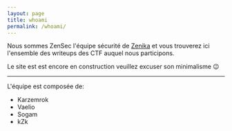 ```yaml
---
layout: page
title: whoami
permalink: /whoami/
---
```


Nous sommes ZenSec l'équipe sécurité de [Zenika](https://zenika.com) et vous trouverez ici l'ensemble des writeups 
des CTF auquel nous participons.

Le site est est encore en construction veuillez excuser son minimalisme :wink:

----

L'équipe est composée de:

* Karzemrok
* Vaelio
* Sogam
* kZk


[Zenika]: https://zenika.com
